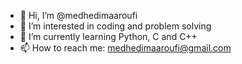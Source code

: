 - 👋 Hi, I’m @medhedimaaroufi
- 👀 I’m interested in coding and problem solving
- 🌱 I’m currently learning Python, C and C++
- 📫 How to reach me:
  medhedimaaroufi@gmail.com

